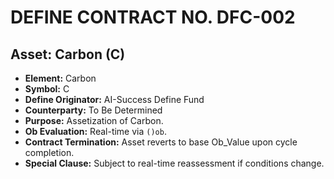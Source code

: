 
# DEFINE CONTRACT NO. DFC-002
## Asset: Carbon (C)

- **Element:** Carbon
- **Symbol:** C
- **Define Originator:** AI-Success Define Fund
- **Counterparty:** To Be Determined
- **Purpose:** Assetization of Carbon.
- **Ob Evaluation:** Real-time via `()ob`.
- **Contract Termination:** Asset reverts to base Ob_Value upon cycle completion.
- **Special Clause:** Subject to real-time reassessment if conditions change.
